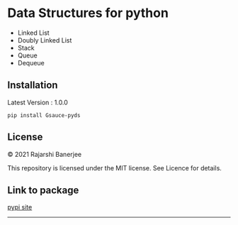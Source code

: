 # Data Structures for python
- Linked List
- Doubly Linked List
- Stack
- Queue
- Dequeue 

## Installation
Latest Version : 1.0.0
```
pip install Gsauce-pyds
```

## License

© 2021 Rajarshi Banerjee

This repository is licensed under the MIT license. See Licence for details.

## Link to package

<a href="https://pypi.org/project/Gsauce-pyds/"> pypi site </a>

***

